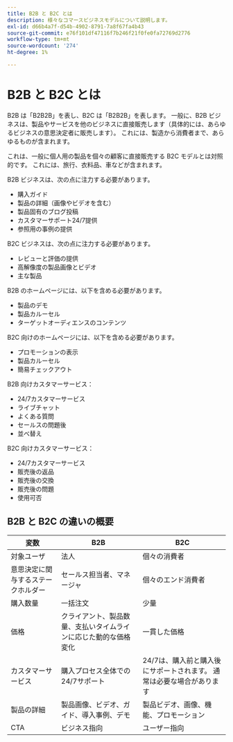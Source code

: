```yaml
---
title: B2B と B2C とは
description: 様々なコマースビジネスモデルについて説明します。
exl-id: d66b4a7f-d54b-4902-8791-7a8f67fa4b43
source-git-commit: e76f101df47116f7b246f21f0fe0fa72769d2776
workflow-type: tm+mt
source-wordcount: '274'
ht-degree: 1%

---
```


# B2B と B2C とは

B2B は「B2B2B」を表し、B2C は「B2B2B」を表します。 一般に、B2B ビジネスは、製品やサービスを他のビジネスに直接販売します（具体的には、あらゆるビジネスの意思決定者に販売します）。 これには、製造から消費者まで、あらゆるものが含まれます。

これは、一般に個人用の製品を個々の顧客に直接販売する B2C モデルとは対照的です。 これには、旅行、衣料品、車などが含まれます。

B2B ビジネスは、次の点に注力する必要があります。

- 購入ガイド
- 製品の詳細（画像やビデオを含む）
- 製品固有のブログ投稿
- カスタマーサポート24/7提供
- 参照用の事例の提供

B2C ビジネスは、次の点に注力する必要があります。

- レビューと評価の提供
- 高解像度の製品画像とビデオ
- 主な製品

B2B のホームページには、以下を含める必要があります。

- 製品のデモ
- 製品カルーセル
- ターゲットオーディエンスのコンテンツ

B2C 向けのホームページには、以下を含める必要があります。

- プロモーションの表示
- 製品カルーセル
- 簡易チェックアウト

B2B 向けカスタマーサービス：

- 24/7カスタマーサービス
- ライブチャット
- よくある質問
- セールスの問題後
- 並べ替え

B2C 向けカスタマーサービス：

- 24/7カスタマーサービス
- 販売後の返品
- 販売後の交換
- 販売後の問題
- 使用可否

## B2B と B2C の違いの概要

| 変数 | B2B | B2C |
|----------|-----|-----|
| 対象ユーザ | 法人 | 個々の消費者 |
| 意思決定に関与するステークホルダー | セールス担当者、マネージャ | 個々のエンド消費者 |
| 購入数量 | 一括注文 | 少量 |
| 価格 | クライアント、製品数量、支払いタイムラインに応じた動的な価格変化 | 一貫した価格 |
| カスタマーサービス | 購入プロセス全体での24/7サポート | 24/7は、購入前と購入後にサポートされます。 通常は必要な場合があります |
| 製品の詳細 | 製品画像、ビデオ、ガイド、導入事例、デモ | 製品ビデオ、画像、機能、プロモーション |
| CTA | ビジネス指向 | ユーザー指向 |
